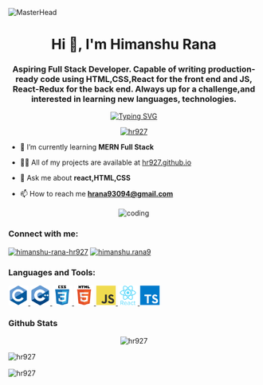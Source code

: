 ![MasterHead](https://logicmojo.com/assets/dist/new_pages/images/js-gif.gif)

<h1 align="center">Hi 👋, I'm Himanshu Rana</h1>
<h3 align="center">Aspiring Full Stack Developer. Capable of writing production-ready code using HTML,CSS,React for the front end and JS, React-Redux for the back end. Always up for a challenge,and interested in learning new languages, technologies.</h3>

<p align="center">
  <a href="https://git.io/typing-svg"><img src="https://readme-typing-svg.herokuapp.com?font=Fira+Code&pause=1000&width=435&lines=hi!+Myself+Himanshu+Rana;Aspiring+Full+Stack+Developer;Enjoys+Movies%2C+Video-Games%2C+Trekking" alt="Typing SVG" /></a></p>

<p align="center"> <a href="https://github.com/ryo-ma/github-profile-trophy"><img src="https://github-profile-trophy.vercel.app/?username=hr927" alt="hr927" /></a> </p>

- 🌱 I’m currently learning **MERN Full Stack**

- 👨‍💻 All of my projects are available at [hr927.github.io](https://hr927.github.io)

- 💬 Ask me about **react,HTML,CSS**

- 📫 How to reach me **hrana93094@gmail.com**

<p align="center"><img align="center" alt="coding" src="https://media1.giphy.com/media/qgQUggAC3Pfv687qPC/giphy.gif"></p>

<h3 align="left">Connect with me:</h3>
<p align="left">
<a href="https://linkedin.com/in/himanshu-rana-hr927" target="blank"><img align="center" src="https://raw.githubusercontent.com/rahuldkjain/github-profile-readme-generator/master/src/images/icons/Social/linked-in-alt.svg" alt="himanshu-rana-hr927" height="30" width="40" /></a>
 <a href="https://instagram.com/himanshu.rana9" target="blank"><img align="center" src="https://raw.githubusercontent.com/rahuldkjain/github-profile-readme-generator/master/src/images/icons/Social/instagram.svg" alt="himanshu.rana9" height="30" width="40" /></a>
</p>

<h3 align="left">Languages and Tools:</h3>
<p align="left"> <a href="https://www.cprogramming.com/" target="_blank" rel="noreferrer"> <img src="https://raw.githubusercontent.com/devicons/devicon/master/icons/c/c-original.svg" alt="c" width="40" height="40"/> </a> <a href="https://www.w3schools.com/cpp/" target="_blank" rel="noreferrer"> <img src="https://raw.githubusercontent.com/devicons/devicon/master/icons/cplusplus/cplusplus-original.svg" alt="cplusplus" width="40" height="40"/> </a> <a href="https://www.w3schools.com/css/" target="_blank" rel="noreferrer"> <img src="https://raw.githubusercontent.com/devicons/devicon/master/icons/css3/css3-original-wordmark.svg" alt="css3" width="40" height="40"/> </a> <a href="https://www.w3.org/html/" target="_blank" rel="noreferrer"> <img src="https://raw.githubusercontent.com/devicons/devicon/master/icons/html5/html5-original-wordmark.svg" alt="html5" width="40" height="40"/> </a> <a href="https://developer.mozilla.org/en-US/docs/Web/JavaScript" target="_blank" rel="noreferrer"> <img src="https://raw.githubusercontent.com/devicons/devicon/master/icons/javascript/javascript-original.svg" alt="javascript" width="40" height="40"/> </a> <a href="https://reactjs.org/" target="_blank" rel="noreferrer"> <img src="https://raw.githubusercontent.com/devicons/devicon/master/icons/react/react-original-wordmark.svg" alt="react" width="40" height="40"/> </a> <a href="https://www.typescriptlang.org/" target="_blank" rel="noreferrer"> <img src="https://raw.githubusercontent.com/devicons/devicon/master/icons/typescript/typescript-original.svg" alt="typescript" width="40" height="40"/> </a> </p>


<h3 align="left">Github Stats</h3>
<p align="center"> <img src="https://komarev.com/ghpvc/?username=hr927&label=Profile%20views&color=0e75b6&style=flat" alt="hr927" /> </p>
<p><img align="center" src="https://github-readme-streak-stats.herokuapp.com/?user=hr927&" alt="hr927" /></p>
<p><img align="center" src="https://github-readme-stats.vercel.app/api?username=hr927&show_icons=true&locale=en" alt="hr927" /></p>


